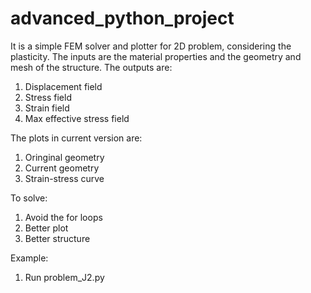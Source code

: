 # advanced_python_project
It is a simple FEM solver and plotter for 2D problem, considering the plasticity.
The inputs are the material properties and the geometry and mesh of the structure.
The outputs are:
1. Displacement field
2. Stress field
3. Strain field
4. Max effective stress field

The plots in current version are:
1. Oringinal geometry
2. Current geometry
3. Strain-stress curve

To solve:
1. Avoid the for loops
2. Better plot
3. Better structure

Example:
1. Run problem_J2.py
